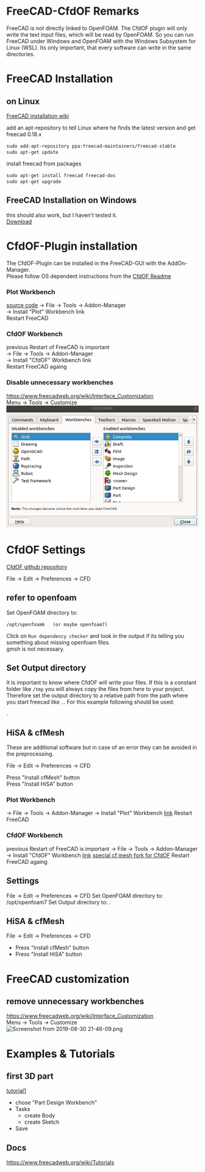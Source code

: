 
FreeCAD-CfdOF Remarks
==============================================================================
FreeCAD is not directly linked to OpenFOAM. The CfdOF plugin will only write the text input files, which will be read by OpenFOAM. So you can run FreeCAD under Windows and OpenFOAM with the Windows Subsystem for Linux (WSL). Its only important, that every software can write in the same directories.  


FreeCAD Installation
==============================================================================

on Linux
---------------------------------------------------------------------
[FreeCAD installation wiki](https://www.freecadweb.org/wiki/Install_on_Unix)

add an apt-repository to tell Linux where he finds the latest version and get freecad 0.18.x

    sudo add-apt-repository ppa:freecad-maintainers/freecad-stable
    sudo apt-get update

install freecad from packages 

    sudo apt-get install freecad freecad-doc
    sudo apt-get upgrade



FreeCAD Installation on Windows
---------------------------------------------------------------------
this should also work, but I haven't tested it.  
[Download](https://freecadweb.org/downloads.php)  



CfdOF-Plugin installation
==============================================================================
The CfdOF-Plugin can be installed in the FreeCAD-GUI with the AddOn-Manager.  
Please follow OS dependent instructions from the [CfdOF Readme](https://github.com/jaheyns/CfdOF)  

### Plot Workbench
[source code](https://github.com/FreeCAD/freecad.plot)
-> File -> Tools -> Addon-Manager  
-> Install "Plot" Workbench link  
Restart FreeCAD  

### CfdOF Workbench
previous Restart of FreeCAD is important  
-> File -> Tools -> Addon-Manager  
-> Install "CfdOF" Workbench link  
Restart FreeCAD againg  

### Disable unnecessary workbenches
https://www.freecadweb.org/wiki/Interface_Customization  
Menu -> Tools -> Customize  
![Workbench-Selector](./resources/freecad-workbench-selector.png)



CfdOF Settings
==============================================================================
[CfdOF github repository](https://github.com/jaheyns/CfdOF)  

File -> Edit -> Preferences -> CFD

## refer to openfoam
Set OpenFOAM directory to: 

    /opt/openfoam6   (or maybe openfoam7)

Click on `Run dependency checker` and look in the output if its telling you something about missing openfoam files.  
gmsh is not necessary. 


## Set Output directory 
It is important to know where CfdOF will write your files. If this is a constant folder like `/tmp` you will always copy the files from here to your project. Therefore set the output directory to a relative path from the path where you start freecad like `.`. For this example following should be used:  

    .

## HiSA & cfMesh
These are additional software but in case of an error they can be avoided in the preprocessing.  

File -> Edit -> Preferences -> CFD  

Press "Install cfMesh" button  
Press "Install HiSA" button  

### Plot Workbench
-> File -> Tools ->  Addon-Manager
-> Install "Plot" Workbench [link](https://github.com/FreeCAD/freecad.plot)
Restart FreeCAD

### CfdOF Workbench
previous Restart of FreeCAD is important
-> File -> Tools ->  Addon-Manager
-> Install "CfdOF" Workbench [link](https://github.com/jaheyns/CfdOF)
[special cf mesh fork for CfdOF](https://sourceforge.net/projects/cfmesh-cfdof/)
Restart FreeCAD againg

## Settings
File -> Edit -> Preferences -> CFD
Set OpenFOAM directory to:  /opt/openfoam7
Set Output directory to:    .

## HiSA & cfMesh
File -> Edit -> Preferences -> CFD
* Press "Install cfMesh" button
* Press "Install HiSA" button 


FreeCAD customization
==============================================================================

remove unnecessary workbenches
------------------------------------------------------------------------------
https://www.freecadweb.org/wiki/Interface_Customization  
Menu -> Tools -> Customize  
![Screenshot from 2019-08-30 21-46-09.png](:/f7a07e203ff04c5299b947629913b7ac)  



Examples & Tutorials
==============================================================================

first 3D part
---------------------------------------------------------------------

[tutorial1](https://www.freecadweb.org/wiki/Creating_a_simple_part_with_PartDesign)  

* chose "Part Design Workbench"
* Tasks
    * create Body
    * create Sketch
* Save


Docs
---------------------------------------------------------------------

https://www.freecadweb.org/wiki/Tutorials
